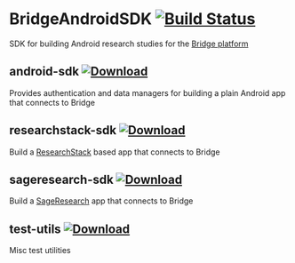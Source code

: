 # BridgeAndroidSDK [![Build Status](https://travis-ci.com/Sage-Bionetworks/BridgeAndroidSDK.svg?branch=develop)](https://travis-ci.com/Sage-Bionetworks/BridgeAndroidSDK)
SDK for building Android research studies for the [Bridge platform](https://developer.sagebridge.org/)

## android-sdk [ ![Download](https://api.bintray.com/packages/sage-bionetworks/bridge-maven-release/android-sdk/images/download.svg?version=0.2.0) ](https://bintray.com/sage-bionetworks/bridge-maven-release/android-sdk/0.2.0/link)
Provides authentication and data managers for building a plain Android app that connects to Bridge

## researchstack-sdk [ ![Download](https://api.bintray.com/packages/sage-bionetworks/bridge-maven-release/researchstack-sdk/images/download.svg) ](https://bintray.com/sage-bionetworks/bridge-maven-release/researchstack-sdk/_latestVersion)
Build a [ResearchStack](https://github.com/Sage-Bionetworks/ResearchStack) based app that connects to Bridge

## sageresearch-sdk [ ![Download](https://api.bintray.com/packages/sage-bionetworks/bridge-maven-release/researchstack-sdk/images/download.svg) ](https://bintray.com/sage-bionetworks/bridge-maven-release/researchstack-sdk/_latestVersion)
Build a [SageResearch](https://github.com/Sage-Bionetworks/SageResearch-Android) app that connects to Bridge

## test-utils [ ![Download](https://api.bintray.com/packages/sage-bionetworks/bridge-maven-release/test-utils/images/download.svg) ](https://bintray.com/sage-bionetworks/bridge-maven-release/test-utils/_latestVersion)
Misc test utilities
